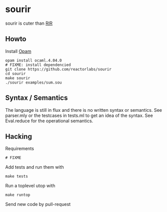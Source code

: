 # sourir

sourir is cuter than [RIR](https://github.com/reactorlabs/rir)

## Howto

Install [Opam](https://opam.ocaml.org/doc/Install.html)

    opam install ocaml.4.04.0
    # FIXME: install dependencied
    git clone https://github.com/reactorlabs/sourir
    cd sourir
    make sourir
    ./sourir examples/sum.sou

## Syntax / Semantics

The language is still in flux and there is no written syntax or semantics. See
parser.mly or the testcases in tests.ml to get an idea of the syntax. See
Eval.reduce for the operational semantics.

## Hacking

Requirements

    # FIXME

Add tests and run them with

    make tests

Run a toplevel utop with

    make runtop

Send new code by pull-request
